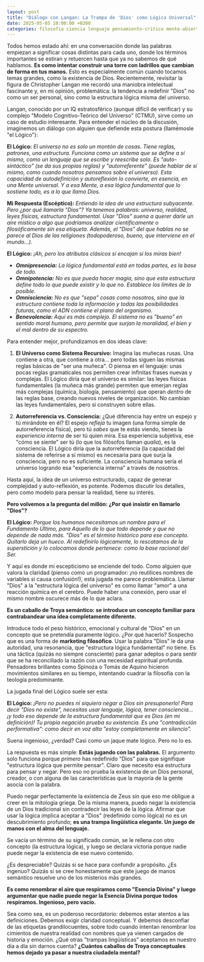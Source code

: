 ```yaml
---
layout: post
title: "Diálogo con Langan: La Trampa de 'Dios' como Lógica Universal"
date: 2025-05-05 10:00:00 +0200
categories: filosofia ciencia lenguaje pensamiento-critico mente-abierta
---
```


Todos hemos estado ahí: en una conversación donde las palabras empiezan a significar cosas distintas para cada uno, donde los términos importantes se estiran y retuercen hasta que ya no sabemos de qué hablamos. **Es como intentar construir una torre con ladrillos que cambian de forma en tus manos.** Esto es especialmente común cuando tocamos temas grandes, como la existencia de Dios. Recientemente, revisitar la figura de Christopher Langan me recordó una maniobra intelectual fascinante y, en mi opinión, problemática: la tendencia a redefinir "Dios" no como un ser personal, sino como la estructura lógica misma del universo.

Langan, conocido por un IQ estratosférico (aunque difícil de verificar) y su complejo "Modelo Cognitivo-Teórico del Universo" (CTMU), sirve como un caso de estudio interesante. Para entender el núcleo de la discusión, imaginemos un diálogo con alguien que defiende esta postura (llamémosle "el Lógico"):

**El Lógico:** *El universo no es solo un montón de cosas. Tiene reglas, patrones, una estructura. Funciona como un sistema que se define a sí mismo, como un lenguaje que se escribe y reescribe solo. Es "auto-sintáctico" (se da sus propias reglas) y "autorreferente" (puede hablar de sí mismo, como cuando nosotros pensamos sobre el universo). Esta capacidad de autodefinición y autoreflexión lo convierte, en esencia, en una Mente universal. Y a esa Mente, a esa lógica fundamental que lo sostiene todo, es a lo que llamo Dios.*

**Mi Respuesta (Escéptico):** *Entiendo la idea de una estructura subyacente. Pero ¿por qué llamarla "Dios"? Ya tenemos palabras: universo, realidad, leyes físicas, estructura fundamental. Usar "Dios" suena a querer darle un aire místico a algo que podríamos analizar científicamente o filosóficamente sin esa etiqueta. Además, el "Dios" del que hablas no se parece al Dios de las religiones (todopoderoso, bueno, que interviene en el mundo...).*

**El Lógico:** *¡Ah, pero los atributos clásicos sí encajan si los miras bien!*
*   ***Omnipresencia:*** *La lógica fundamental está en todas partes, es la base de todo.*
*   ***Omnipotencia:*** *No es que pueda hacer magia, sino que esta estructura define todo lo que *puede* existir y lo que no. Establece los límites de lo posible.*
*   ***Omnisciencia:*** *No es que "sepa" cosas como nosotros, sino que la estructura contiene toda la información y todas las posibilidades futuras, como el ADN contiene el plano del organismo.*
*   ***Benevolencia:*** *Aquí es más complejo. El sistema no es "bueno" en sentido moral humano, pero *permite* que surjan la moralidad, el bien y el mal dentro de su espectro.*

Para entender mejor, profundizamos en dos ideas clave:

1.  **El Universo como Sistema Recursivo:** Imagina las muñecas rusas. Una contiene a otra, que contiene a otra... pero todas siguen las mismas reglas básicas de "ser una muñeca". O piensa en el lenguaje: unas pocas reglas gramaticales nos permiten crear infinitas frases nuevas y complejas. El Lógico diría que el universo es similar: las leyes físicas fundamentales (la muñeca más grande) permiten que emerjan reglas más complejas (química, biología, pensamiento) que operan *dentro* de las reglas base, creando nuevos niveles de organización. No cambian las leyes fundamentales, pero sí construyen sobre ellas.

2.  **Autorreferencia vs. Consciencia:** ¿Qué diferencia hay entre un espejo y tú mirándote en él? El espejo *refleja* tu imagen (una forma simple de autorreferencia física), pero tú *sabes* que te estás viendo, tienes la *experiencia interna* de ser tú quien mira. Esa experiencia subjetiva, ese "cómo se siente" ser tú (lo que los filósofos llaman *qualia*), es la consciencia. El Lógico diría que la autorreferencia (la capacidad del sistema de referirse a sí mismo) es necesaria para que surja la consciencia, pero no es suficiente. La consciencia humana sería el universo logrando esa "experiencia interna" a través de nosotros.

Hasta aquí, la idea de un universo estructurado, capaz de generar complejidad y auto-reflexión, es potente. Podemos discutir los detalles, pero como modelo para pensar la realidad, tiene su interés.

**Pero volvemos a la pregunta del millón: ¿Por qué insistir en llamarlo "Dios"?**

**El Lógico:** *Porque los humanos necesitamos un nombre para el Fundamento Último, para Aquello de lo que todo depende y que no depende de nada más. "Dios" es el término histórico para ese concepto. Quitarlo deja un hueco. Al redefinirlo lógicamente, lo rescatamos de la superstición y lo colocamos donde pertenece: como la base racional del Ser.*

Y aquí es donde mi escepticismo se enciende del todo. Como alguien que valora la claridad (pienso como un programador: ¡no reutilices nombres de variables si causa confusión!), esta jugada me parece problemática. Llamar "Dios" a la "estructura lógica del universo" es como llamar "amor" a una reacción química en el cerebro. Puede haber una conexión, pero usar el mismo nombre oscurece más de lo que aclara.

**Es un caballo de Troya semántico: se introduce un concepto familiar para contrabandear una idea completamente diferente.**

Introduce todo el peso histórico, emocional y cultural de "Dios" en un concepto que se pretendía puramente lógico. ¿Por qué hacerlo? Sospecho que es una forma de **marketing filosófico**. Usar la palabra "Dios" le da una autoridad, una resonancia, que "estructura lógica fundamental" no tiene. Es una táctica (quizás no siempre consciente) para ganar adeptos o para sentir que se ha reconciliado la razón con una necesidad espiritual profunda. Pensadores brillantes como Spinoza o Tomás de Aquino hicieron movimientos similares en su tiempo, intentando cuadrar la filosofía con la teología predominante.

La jugada final del Lógico suele ser esta:

**El Lógico:** *¡Pero no puedes ni siquiera negar a Dios sin presuponerlo! Para decir "Dios no existe", necesitas usar lenguaje, lógica, tener consciencia... ¡y todo eso depende de la estructura fundamental que *es* Dios (en mi definición)! Tu propia negación prueba su existencia. Es una "contradicción performativa": como decir en voz alta "estoy completamente en silencio".*

Suena ingenioso, ¿verdad? Casi como un jaque mate lógico. Pero no lo es.

La respuesta es más simple: **Estás jugando con las palabras.** El argumento solo funciona porque *primero* has redefinido "Dios" para que signifique "estructura lógica que permite pensar". Claro que necesito esa estructura para pensar y negar. Pero eso no prueba la existencia de un Dios personal, creador, o con alguna de las características que la mayoría de la gente asocia con la palabra.

Puedo negar perfectamente la existencia de Zeus sin que eso me obligue a creer en la mitología griega. De la misma manera, puedo negar la existencia de un Dios tradicional sin contradecir las leyes de la lógica. Afirmar que usar la lógica implica aceptar a "Dios" (redefinido como lógica) no es un descubrimiento profundo; **es una trampa lingüística elegante. Un juego de manos con el alma del lenguaje.**

Se vacía un término de su significado común, se le rellena con otro concepto (la estructura lógica), y luego se declara victoria porque nadie puede negar la existencia de ese nuevo contenido.

¿Es despreciable? Quizás si se hace para confundir a propósito. ¿Es ingenuo? Quizás si se cree honestamente que este juego de manos semántico resuelve uno de los misterios más grandes.

**Es como renombrar el aire que respiramos como "Esencia Divina" y luego argumentar que nadie puede negar la Esencia Divina porque todos respiramos. Ingenioso, pero vacío.**

Sea como sea, es un poderoso recordatorio: debemos estar atentos a las definiciones. Debemos exigir claridad conceptual. Y debemos desconfiar de las etiquetas grandilocuentes, sobre todo cuando intentan renombrar los cimientos de nuestra realidad con nombres que ya vienen cargados de historia y emoción. ¿Qué otras "trampas lingüísticas" aceptamos en nuestro día a día sin darnos cuenta? **¿Cuántos caballos de Troya conceptuales hemos dejado ya pasar a nuestra ciudadela mental?**